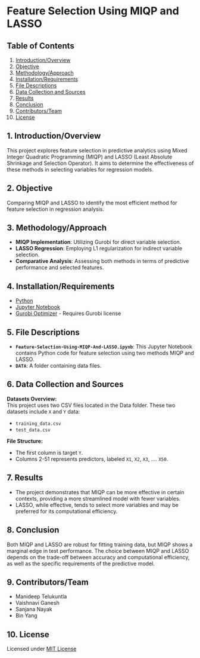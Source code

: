 # Feature Selection Using MIQP and LASSO

## Table of Contents
1. [Introduction/Overview](#1-introductionoverview)
2. [Objective](#2-objective)
3. [Methodology/Approach](#3-methodology-approach)
4. [Installation/Requirements](#4-installationrequirements)
5. [File Descriptions](#5-file-descriptions)
6. [Data Collection and Sources](#6-data-collection-and-sources)
7. [Results](#7-results)
8. [Conclusion](#8-conclusion)
9. [Contributors/Team](#9-contributorsteam)
10. [License](#10-license)

## 1. Introduction/Overview
This project explores feature selection in predictive analytics using Mixed Integer Quadratic Programming (MIQP) and LASSO (Least Absolute Shrinkage and Selection Operator). It aims to determine the effectiveness of these methods in selecting variables for regression models.

## 2. Objective
Comparing MIQP and LASSO to identify the most efficient method for feature selection in regression analysis.

## 3. Methodology/Approach
- **MIQP Implementation**: Utilizing Gurobi for direct variable selection.
- **LASSO Regression**: Employing L1 regularization for indirect variable selection.
- **Comparative Analysis**: Assessing both methods in terms of predictive performance and selected features.

## 4. Installation/Requirements
- [Python](https://www.python.org/downloads/)
- [Jupyter Notebook](https://jupyter.org/install)
- [Gurobi Optimizer](https://www.gurobi.com/downloads/) - Requires Gurobi license

## 5. File Descriptions
- **`Feature-Selection-Using-MIQP-And-LASSO.ipynb`**: This Jupyter Notebook contains Python code for feature selection using two methods MIQP and LASSO.
- **`DATA`**: A folder containing data files.

## 6. Data Collection and Sources
**Datasets Overview:**  
This project uses two CSV files located in the Data folder. These two datasets include `X` and `Y` data:

- `training_data.csv`
- `test_data.csv`

**File Structure:**  
- The first column is target `Y`.
- Columns 2-51 represents predictors, labeled `X1`, `X2`, `X3`, .... `X50`.

## 7. Results
- The project demonstrates that MIQP can be more effective in certain contexts, providing a more streamlined model with fewer variables.
- LASSO, while effective, tends to select more variables and may be preferred for its computational efficiency.

## 8. Conclusion
Both MIQP and LASSO are robust for fitting training data, but MIQP shows a marginal edge in test performance. The choice between MIQP and LASSO depends on the trade-off between accuracy and computational efficiency, as well as the specific requirements of the predictive model.

## 9. Contributors/Team
- Manideep Telukuntla
- Vaishnavi Ganesh
- Sanjana Nayak
- Bin Yang

## 10. License
Licensed under [MIT License](https://github.com/ManideepTelukuntla/InvestigateTMDBMovieData/blob/master/LICENSE)

